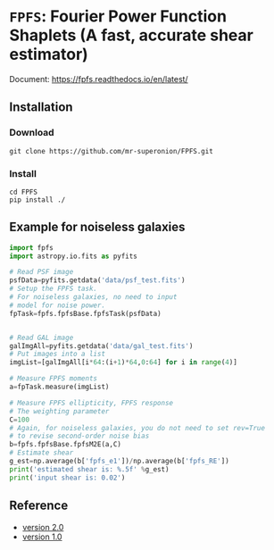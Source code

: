 # `FPFS`: Fourier Power Function Shaplets (A fast, accurate shear estimator)

Document: https://fpfs.readthedocs.io/en/latest/

## Installation

### Download
```shell
git clone https://github.com/mr-superonion/FPFS.git
```

### Install
```shell
cd FPFS
pip install ./
```

## Example for noiseless galaxies

```python
import fpfs
import astropy.io.fits as pyfits

# Read PSF image
psfData=pyfits.getdata('data/psf_test.fits')
# Setup the FPFS task.
# For noiseless galaxies, no need to input
# model for noise power.
fpTask=fpfs.fpfsBase.fpfsTask(psfData)


# Read GAL image
galImgAll=pyfits.getdata('data/gal_test.fits')
# Put images into a list
imgList=[galImgAll[i*64:(i+1)*64,0:64] for i in range(4)]

# Measure FPFS moments
a=fpTask.measure(imgList)

# Measure FPFS ellipticity, FPFS response
# The weighting parameter
C=100
# Again, for noiseless galaxies, you do not need to set rev=True
# to revise second-order noise bias
b=fpfs.fpfsBase.fpfsM2E(a,C)
# Estimate shear
g_est=np.average(b['fpfs_e1'])/np.average(b['fpfs_RE'])
print('estimated shear is: %.5f' %g_est)
print('input shear is: 0.02')
```

## Reference
+ [version 2.0](https://ui.adsabs.harvard.edu/abs/2021arXiv211001214L/abstract)
+ [version 1.0](https://ui.adsabs.harvard.edu/abs/2018MNRAS.481.4445L/abstract)
